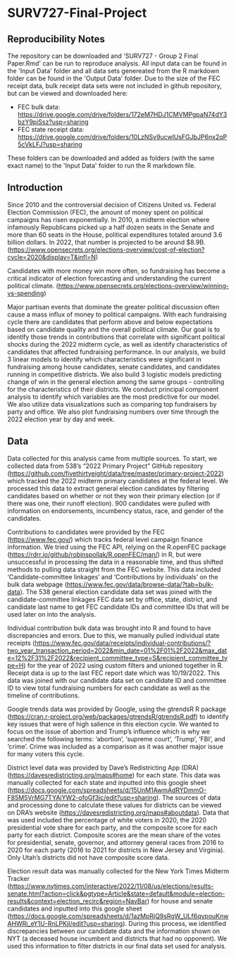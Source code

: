 # SURV727-Final-Project

## Reproducibility Notes
The repository can be downloaded and 'SURV727 - Group 2 Final Paper.Rmd' can be run to reproduce analysis. All input data can be found in the 'Input Data' folder and all data sets genereated from the R markdown folder can be found in the 'Output Data' folder. Due to the size of the FEC receipt data, bulk receipt data sets were not included in github repository, but can be viewed and downloaded here:
  - FEC bulk data: https://drive.google.com/drive/folders/172eM7HDJ1CMVMPgpaN74dY3bzY9piSsz?usp=sharing
  - FEC state receipt data: https://drive.google.com/drive/folders/10LzNSv9ucwlUsFGJbJP6nx2qP5cVkLFJ?usp=sharing

These folders can be downloaded and added as folders (with the same exact name) to the 'Input Data' folder to run the R markdown file.

## Introduction
Since 2010 and the controversial decision of Citizens United vs. Federal Election Commission (FEC), the amount of money spent on political campaigns has risen exponentially. In 2010, a midterm election where infamously Republicans picked up a half dozen seats in the Senate and more than 60 seats in the House, political expenditures totaled around 3.6 billion dollars. In 2022, that number is projected to be around $8.9B. (https://www.opensecrets.org/elections-overview/cost-of-election?cycle=2020&display=T&infl=N)

Candidates with more money win more often, so fundraising has become a critical indicator of election forecasting and understanding the current political climate. (https://www.opensecrets.org/elections-overview/winning-vs-spending)

Major partisan events that dominate the greater political discussion often cause a mass influx of money to political campaigns. With each fundraising cycle there are candidates that perform above and below expectations based on candidate quality and the overall political climate. Our goal is to identify those trends in contributions that correlate with significant political shocks during the 2022 midterm cycle, as well as identify characteristics of candidates that affected fundraising performance. In our analysis, we build 3 linear models to identify which characteristics were significant in fundraising among house candidates, senate candidates, and candidates running in competitive districts. We also build 3 logistic models predicting change of win in the general election among the same groups - controlling for the characteristics of their districts. We conduct principal component analysis to identify which variables are the most predictive for our model. We also utilize data visualizations such as comparing top fundraisers by party and office. We also plot fundraising numbers over time through the 2022 election year by day and week.

## Data

Data collected for this analysis came from multiple sources. To start, we collected data from 538’s “2022 Primary Project” GitHub repository (https://github.com/fivethirtyeight/data/tree/master/primary-project-2022) which tracked the 2022 midterm primary candidates at the federal level. We processed this data to extract general election candidates by filtering candidates based on whether or not they won their primary election (or if there was one, their runoff election). 900 candidates were pulled with information on endorsements, incumbency status, race, and gender of the candidates. 

Contributions to candidates were provided by the FEC (https://www.fec.gov/) which tracks federal level campaign finance information. We tried using the FEC API, relying on the R.openFEC package (https://rdrr.io/github/robinspollak/R.openFEC/man/) in R, but were unsuccessful in processing the data in a reasonable time, and thus shifted methods to pulling data straight from the FEC website. This data included ‘Candidate-committee linkages’ and ‘Contributions by individuals’ on the bulk data webpage (https://www.fec.gov/data/browse-data/?tab=bulk-data). The 538 general election candidate data set was joined with the candidate-committee linkages FEC data set by office, state, district, and candidate last name to get FEC candidate IDs and committee IDs that will be used later on into the analysis. 

Individual contribution bulk data was brought into R and found to have discrepancies and errors. Due to this, we manually pulled individual state receipts (https://www.fec.gov/data/receipts/individual-contributions/?two_year_transaction_period=2022&min_date=01%2F01%2F2022&max_date=12%2F31%2F2022&recipient_committee_type=S&recipient_committee_type=H) for the year of 2022 using custom filters and unioned together in R. Receipt data is up to the last FEC report date which was 10/19/2022. This data was joined with our candidate data set on candidate ID and committee ID to view total fundraising numbers for each candidate as well as the timeline of contributions.

Google trends data was provided by Google, using the gtrendsR R package (https://cran.r-project.org/web/packages/gtrendsR/gtrendsR.pdf) to identify key issues that were of high salience in this election cycle. We wanted to focus on the issue of abortion and Trump’s influence which is why we searched the following terms: ‘abortion’, ‘supreme court’, ‘Trump’, ‘FBI’, and ‘crime’. Crime was included as a comparison as it was another major issue for many voters this cycle.

District level data was provided by Dave’s Redistricting App (DRA) (https://davesredistricting.org/maps#home) for each state. This data was manually collected for each state and inputted into this google sheet (https://docs.google.com/spreadsheets/d/15UnM1AwmAdRYDmmO-F85M5VrMG7TYAiYW2-ofoGf3ic/edit?usp=sharing). The sources of data and processing done to calculate these values for districts can be viewed on DRA’s website (https://davesredistricting.org/maps#aboutdata). Data that was used included the percentage of white voters in 2020, the 2020 presidential vote share for each party, and the composite score for each party for each district. Composite scores are the mean share of the votes for presidential, senate, governor, and attorney general races from 2016 to 2020 for each party (2016 to 2021 for districts in New Jersey and Virginia). Only Utah’s districts did not have composite score data.

Election result data was manually collected for the New York Times Midterm Tracker (https://www.nytimes.com/interactive/2022/11/08/us/elections/results-senate.html?action=click&pgtype=Article&state=default&module=election-results&context=election_recirc&region=NavBar) for house and senate candidates and inputted into this google sheet (https://docs.google.com/spreadsheets/d/1azMpRjQ9sRgW_ULf6qvpouKnwAHWRi_eY1U-RnLPKjI/edit?usp=sharing). During this process, we identified discrepancies between our candidate data and the information shown on NYT (a deceased house incumbent and districts that had no opponent). We used this information to filter districts in our final data set used for analysis.
